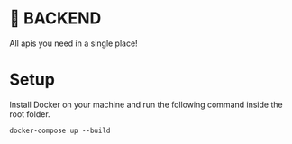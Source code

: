 # 🧊 BACKEND

All apis you need in a single place!

# Setup

Install Docker on your machine and run the following command inside the root folder.

```
docker-compose up --build
```
